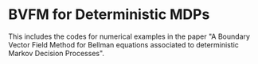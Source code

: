 # BVFM for Deterministic MDPs
This includes the codes for numerical examples in the paper "A Boundary Vector Field Method for Bellman equations associated to deterministic Markov Decision Processes".

